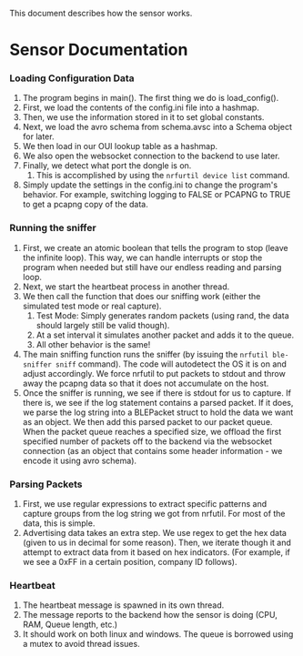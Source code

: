 This document describes how the sensor works.

# Sensor Documentation

### Loading Configuration Data
1. The program begins in main(). The first thing we do is load_config().
2. First, we load the contents of the config.ini file into a hashmap. 
3. Then, we use the information stored in it to set global constants. 
4. Next, we load the avro schema from schema.avsc into a Schema object for later.
5. We then load in our OUI lookup table as a hashmap.
6. We also open the websocket connection to the backend to use later.
7. Finally, we detect what port the dongle is on.
   1. This is accomplished by using the `nrfurtil device list` command.
8. Simply update the settings in the config.ini to change the program's behavior. For example, switching logging to FALSE or PCAPNG to TRUE to get a pcapng copy of the data.

### Running the sniffer
1. First, we create an atomic boolean that tells the program to stop (leave the infinite loop). This way, we can handle interrupts or stop the program when needed but still have our endless reading and parsing loop.
2. Next, we start the heartbeat process in another thread.
3. We then call the function that does our sniffing work (either the simulated test mode or real capture).
   1. Test Mode: Simply generates random packets (using rand, the data should largely still be valid though).
   2. At a set interval it simulates another packet and adds it to the queue.
   3. All other behavior is the same!
4. The main sniffing function runs the sniffer (by issuing the `nrfutil ble-sniffer sniff` command). The code will autodetect the OS it is on and adjust accordingly. We force nrfutil to put packets to stdout and throw away the pcapng data so that it does not accumulate on the host.
5. Once the sniffer is running, we see if there is stdout for us to capture. If there is, we see if the log statement contains a parsed packet. If it does, we parse the log string into a BLEPacket struct to hold the data we want as an object. We then add this parsed packet to our packet queue. When the packet queue reaches a specified size, we offload the first specified number of packets off to the backend via the websocket connection (as an object that contains some header information - we encode it using avro schema).
   
### Parsing Packets
1. First, we use regular expressions to extract specific patterns and capture groups from the log string we got from nrfutil. For most of the data, this is simple.
2. Advertising data takes an extra step. We use regex to get the hex data (given to us in decimal for some reason). Then, we iterate though it and attempt to extract data from it based on hex indicators. (For example, if we see a 0xFF in a certain position, company ID follows).

### Heartbeat 
1. The heartbeat message is spawned in its own thread. 
2. The message reports to the backend how the sensor is doing (CPU, RAM, Queue length, etc.)
3. It should work on both linux and windows. The queue is borrowed using a mutex to avoid thread issues.
